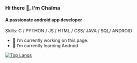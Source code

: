 ### Hi there 👋, I'm Chaïma
#### A passionate android app developer

Skills: C / PYTHON / JS / HTML / CSS/ JAVA / SQL/ ANDROID

- 🔭 I’m currently working on this page. 
- 🌱 I’m currently learning Android 


<!-- [<img src='https://cdn.jsdelivr.net/npm/simple-icons@3.0.1/icons/github.svg' alt='github' height='40'>](https://github.com/Feddane)   -->

[![Top Langs](https://github-readme-stats.vercel.app/api/top-langs/?username=Feddane)](https://github.com/anuraghazra/github-readme-stats)


